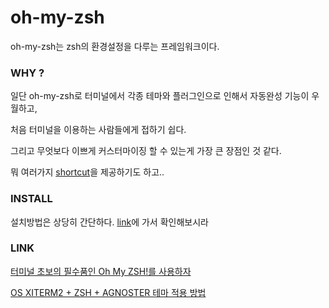 # oh-my-zsh

oh-my-zsh는 zsh의 환경설정을 다루는 프레임워크이다. 

### WHY ? 

일단 oh-my-zsh로 터미널에서 각종 테마와 플러그인으로 인해서 자동완성 기능이 우월하고,

처음 터미널을 이용하는 사람들에게 접하기 쉽다. 

그리고 무엇보다 이쁘게 커스터마이징 할 수 있는게 가장 큰 장점인 것 같다.

뭐 여러가지 [shortcut](http://www.geekmind.net/2011/01/shortcuts-to-improve-your-bash-zsh.html)을 제공하기도 하고.. 

### INSTALL

설치방법은 상당히 간단하다. [link](https://github.com/robbyrussell/oh-my-zsh)에 가서 확인해보시라

### LINK 

[터미널 초보의 필수품인 Oh My ZSH!를 사용하자](https://nolboo.kim/blog/2015/08/21/oh-my-zsh/)

[OS XITERM2 + ZSH + AGNOSTER 테마 적용 방법](http://blog.freezner.com/archives/1255)
